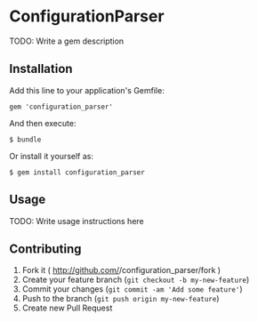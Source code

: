 # ConfigurationParser

TODO: Write a gem description

## Installation

Add this line to your application's Gemfile:

    gem 'configuration_parser'

And then execute:

    $ bundle

Or install it yourself as:

    $ gem install configuration_parser

## Usage

TODO: Write usage instructions here

## Contributing

1. Fork it ( http://github.com/<my-github-username>/configuration_parser/fork )
2. Create your feature branch (`git checkout -b my-new-feature`)
3. Commit your changes (`git commit -am 'Add some feature'`)
4. Push to the branch (`git push origin my-new-feature`)
5. Create new Pull Request
